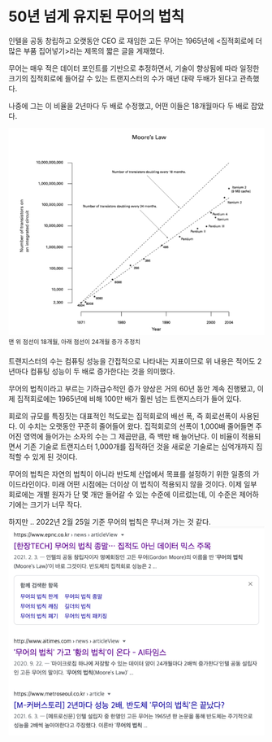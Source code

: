 # 50년 넘게 유지된 무어의 법칙

인텔을 공동 창립하고 오랫동안 CEO 로 재임한 고든 무어는 1965년에 <집적회로에 더 많은 부품 집어넣기>라는 제목의 짧은 글을 게재했다. 

무어는 매우 적은 데이터 포인트를 기반으로 추정하면서, 기술이 향상됨에 따라 일정한 크기의 집적회로에 들어갈 수 있는 트랜지스터의 수가 매년 대략 두배가 된다고 관측했다. 

나중에 그는 이 비율을 2년마다 두 배로 수정했고, 어떤 이들은 18개월마다 두 배로 잡았다. 

![/img/[1일_1로그]_무어의_법칙.png](/img/[1일_1로그]_무어의_법칙.png)
<sup>맨 위 점선이 18개월, 아래 점선이 24개월 증가 추정치</sup>


트랜지스터의 수는 컴퓨팅 성능을 간접적으로 나타내는 지표이므로 위 내용은 적어도 2년마다 컴퓨팅 성능이 두 배로 증가한다는 것을 의미했다. 

무어의 법칙이라고 부르는 기하급수적인 증가 양상은 거의 60년 동안 계속 진행됐고, 이제 집적회로에는 1965년에 비해 100만 배가 훨씬 넘는 트랜지스터가 들어 있다. 

회로의 규모를 특징짓는 대표적인 척도로는 집적회로의 배선 폭, 즉 회로선폭이 사용된다. 
이 수치는 오랫동안 꾸준히 줄어들어 왔다. 집적회로의 선폭이 1,000배 줄어들면 주어진 영역에 들어가는 소자의 수는 그 제곱만큼, 즉 백만 배 늘어난다. 이 비율이 적용되면서 기존 기술로 트랜지스터 1,000개를 집적하던 것을 새로운 기술로는 십억개까지 집적할 수 있게 된 것이다. 

무어의 법칙은 자연의 법칙이 아니라 반도체 산업에서 목표를 설정하기 위한 일종의 가이드라인이다. 미래 어떤 시점에는 더이상 이 법칙이 적용되지 않을 것이다. 이제 일부 회로에는 개별 원자가 단 몇 개만 들어갈 수 있는 수준에 이르렀는데, 이 수준은 제어하기에는 크기가 너무 작다. 


하지만 .. 2022년 2월 25일 기준 무어의 법칙은 무너져 가는 것 같다. 
![/img/[1일_1로그]_현재_무어의_법칙.png](/img/[1일_1로그]_현재_무어의_법칙.png)